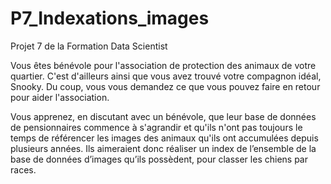 # P7_Indexations_images
Projet 7 de la Formation Data Scientist

Vous êtes bénévole pour l'association de protection des animaux de votre quartier. C'est d'ailleurs ainsi que vous avez trouvé votre compagnon idéal, Snooky. Du coup, vous vous demandez ce que vous pouvez faire en retour pour aider l'association.

Vous apprenez, en discutant avec un bénévole, que leur base de données de pensionnaires commence à s'agrandir et qu'ils n'ont pas toujours le temps de référencer les images des animaux qu'ils ont accumulées depuis plusieurs années. Ils aimeraient donc réaliser un index de l’ensemble de la base de données d’images qu’ils possèdent, pour classer les chiens par races.
